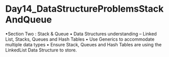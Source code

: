 # Day14_DataStructureProblemsStackAndQueue
•Section Two : Stack &amp; Queue • Data Structures understanding – Linked List, Stacks, Queues and Hash Tables • Use Generics to accommodate multiple data types • Ensure Stack, Queues and Hash Tables are using the LinkedList Data Structure to store.
